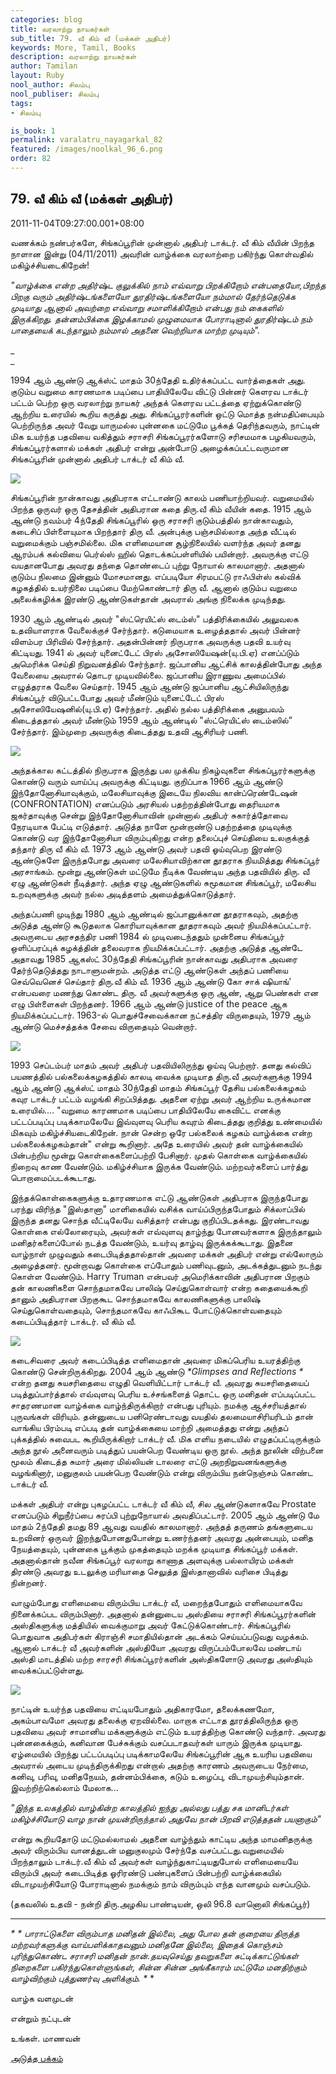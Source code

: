 ```yaml
---
categories: blog
title: வரலாற்று நாயகர்கள்
sub_title: 79. வீ கிம் வீ (மக்கள் அதிபர்)
keywords: More, Tamil, Books
description: வரலாற்று நாயகர்கள்
author: Tamilan
layout: Ruby
nool_author: சிலம்பு
nool_publiser: சிலம்பு
tags:
- சிலம்பு

is_book: 1
permalink: varalatru_nayagarkal_82
featured: /images/noolkal_96_6.png
order: 82
---
```



## 79. வீ கிம் வீ (மக்கள் அதிபர்)

2011-11-04T09:27:00.001+08:00

வணக்கம் நண்பர்களே, சிங்கப்பூரின் முன்னால் அதிபர் டாக்டர். வீ கிம் வீயின் பிறந்த நாளான இன்று (04/11/2011) அவரின் வாழ்க்கை வரலாற்றை பகிர்ந்து கொள்வதில் மகிழ்ச்சியடைகிறேன்!

_"வாழ்க்கை என்ற அதிர்ஷ்ட குலுக்கில் நாம் எவ்வாறு பிறக்கிறோம் என்பதையோ,பிறந்த பிறகு வரும் அதிர்ஷ்டங்களையோ துரதிர்ஷ்டங்களையோ நம்மால் தேர்ந்தெடுக்க முடியாது ஆனால் அவற்றை எவ்வாறு சமாளிக்கிறோம் என்பது நம் கைகளில் இருக்கிறது. தன்னம்பிக்கை இழக்காமல் முழுமையாக போராடினால் துரதிர்ஷ்டம் நம் பாதையைக் கடந்தாலும் நம்மால் அதனை வெற்றியாக மாற்ற முடியும்"._

_  
_

1994 ஆம் ஆண்டு ஆக்ஸ்ட் மாதம் 30ந்தேதி உதிர்க்கப்பட்ட வார்த்தைகள் அது. குடும்ப வறுமை காரணமாக படிப்பை பாதியிலேயே விட்டு பின்னர் கெளரவ டாக்டர் பட்டம் பெற்ற ஒரு வரலாற்று நாயகர் அந்தக் கெளரவ பட்டத்தை ஏற்றுக்கொண்டு ஆற்றிய உரையில் கூறிய கருத்து அது. சிங்கப்பூரர்களின் ஒட்டு மொத்த நன்மதிப்பையும் பெற்றிருந்த அவர் வேறு யாருமல்ல புன்னகை மட்டுமே பூக்கத் தெரிந்தவரும், நாட்டின் மிக உயர்ந்த பதவியை வகித்தும் சராசரி சிங்கப்பூரர்களோடு சரிசமமாக பழகியவரும், சிங்கப்பூரர்களால் மக்கள் அதிபர் என்று அன்போடு அழைக்கப்பட்டவருமான சிங்கப்பூரின் முன்னால் அதிபர் டாக்டர் வீ கிம் வீ.

![](http://2.bp.blogspot.com/-YPIOL24lQR4/TrMsIP1-oZI/AAAAAAAAA9A/wmaTT2Ql3os/s320/pic_wkw_home_quote.jpg)

சிங்கப்பூரின் நான்காவது அதிபராக எட்டாண்டு காலம் பணியாற்றியவர். வறுமையில் பிறந்த ஒருவர் ஒரு தேசத்தின் அதிபரான கதை திரு.வீ கிம் வீயின் கதை. 1915 ஆம் ஆண்டு நவம்பர் 4ந்தேதி சிங்கப்பூரில் ஒரு சராசரி குடும்பத்தில் நான்காவதும், கடைசிப் பிள்ளையுமாக பிறந்தார் திரு வீ. அன்புக்கு பஞ்சமில்லாத அந்த வீட்டில் வறுமைக்கும் பஞ்சமில்லை. மிக எளிமையான சூழ்நிலையில் வளர்ந்த அவர் தனது ஆரம்பக் கல்வியை பெர்ல்ஸ் ஹில் தொடக்கப்பள்ளியில் பயின்றார். அவருக்கு எட்டு வயதானபோது அவரது தந்தை தொண்டைப் புற்று நோயால் காலமானார். அதனால் குடும்ப நிலமை இன்னும் மோசமானது. எப்படியோ சிரமபட்டு ராஃபிள்ஸ் கல்விக் கழகத்தில் உயர்நிலை படிப்பை மேற்கொண்டார் திரு வீ. ஆனால் குடும்ப வறுமை அலைக்கழிக்க இரண்டு ஆண்டுகள்தான் அவரால் அங்கு நிலைக்க முடிந்தது.

1930 ஆம் ஆண்டில் அவர் "ஸ்ட்ரெயிட்ஸ் டைம்ஸ்" பத்திரிக்கையில் அலுவலக உதவியாளராக வேலைக்குச் சேர்ந்தார். கடுமையாக உழைத்ததால் அவர் பின்னர் விளம்பர பிரிவில் சேர்ந்தார். அதன்பின்னர் நிருபராக அவருக்கு பதவி உயர்வு கிட்டியது. 1941 ல் அவர் யுனைட்டேட் பிரஸ் அசோஸியேஷன்(யு.பி.ஏ) எனப்ப்டும் அமெரிக்க செய்தி நிறுவனத்தில் சேர்ந்தார். ஜப்பானிய ஆட்சிக் காலத்தின்போது அந்த வேலையை அவரால் தொடர முடியவில்லை. ஜப்பானிய இராணுவ அமைப்பில் எழுத்தராக வேலை செய்தார். 1945 ஆம் ஆண்டு ஜப்பானிய ஆட்சியிலிருந்து சிங்கப்பூர் விடுபட்டபோது அவர் மீண்டும் யுனைட்டேட் பிரஸ் அசோஸியேஷனில்(யு.பி.ஏ) சேர்ந்தார். அதில் நல்ல பத்திரிக்கை அனுபவம் கிடைத்ததால் அவர் மீண்டும் 1959 ஆம் ஆண்டில் "ஸ்ட்ரெயிட்ஸ் டைம்ஸில்” சேர்ந்தார். இம்முறை அவருக்கு கிடைத்தது உதவி ஆசிரியர் பணி.

![](http://1.bp.blogspot.com/-4oGKAMoxeDA/TrMsQUB7TrI/AAAAAAAAA9I/OU6UyXNXH9k/s1600/wee2.gif)

அந்தக்கால கட்டத்தில் நிருபராக இருந்து பல முக்கிய நிகழ்வுகளை சிங்கப்பூரர்களுக்கு கொண்டு வரும் வாய்ப்பு அவருக்கு கிட்டியது. குறிப்பாக 1966 ஆம் ஆண்டு இந்தோனோசியாவுக்கும், மலேசியாவுக்கு இடையே நிலவிய கான்ப்ரெண்டேஷன் (CONFRONTATION) எனப்படும் அரசியல் பதற்றத்தின்போது தைரியமாக ஜகர்தாவுக்கு சென்று இந்தோனோசியாவின் முன்னால் அதிபர் சுகார்த்தோவை நேரடியாக பேட்டி எடுத்தார். அடுத்த நாளே மூன்றாண்டு பதற்றத்தை முடிவுக்கு கொண்டு வர இந்தோனோசியா விரும்புகிறது என்ற தலைப்புச் செய்தியை உலகுக்குத் தந்தார் திரு வீ கிம் வீ. 1973 ஆம் ஆண்டு அவர் பதவி ஓய்வுபெற இரண்டு ஆண்டுகளே இருந்தபோது அவரை மலேசியாவிற்கான தூதராக நியமித்தது சிங்கப்பூர் அரசாங்கம். மூன்று ஆண்டுகள் மட்டுமே நீடிக்க வேண்டிய அந்த பதவியில் திரு. வீ ஏழு ஆண்டுகள் நீடித்தார். அந்த ஏழு ஆண்டுகளில் சுமூகமான சிங்கப்பூர், மலேசிய உறவுகளுக்கு அவர் நல்ல அடித்தளம் அமைத்துக்கொடுத்தார்.

அந்தப்பணி முடிந்து 1980 ஆம் ஆண்டில் ஜப்பானுக்கான தூதராகவும், அதற்கு அடுத்த ஆண்டு கூடுதலாக கொரியாவுக்கான தூதராகவும் அவர் நியமிக்கப்பட்டார். அவருடைய அரசதந்திர பணி 1984 ல் முடிவடைந்ததும் முன்னைய சிங்கப்பூர் ஒளிப்பரப்புக் கழக்த்தின் தலைவராக நியமிக்கப்பட்டார். அதற்கு அடுத்த ஆண்டே அதாவது 1985 ஆகஸ்ட் 30ந்தேதி சிங்கப்பூரின் நான்காவது அதிபராக அவரை தேர்ந்தெடுத்தது நாடாளுமன்றம். அடுத்த எட்டு ஆண்டுகள் அந்தப் பணியை செவ்வெனெச் செய்தார் திரு.வீ கிம் வீ. 1936 ஆம் ஆண்டு கோ சாக் ஷியாங்’ என்பவரை மணந்து கொண்ட திரு. வீ அவர்களுக்கு ஒரு ஆண், ஆறு பெண்கள் என எழு பிள்ளைகள் பிறந்தனர். 1966 ஆம் ஆண்டு justice of the peace ஆக நியமிக்கப்பட்டார். 1963-ல் பொதுச்சேவைக்கான நட்சத்திர விருதையும், 1979 ஆம் ஆண்டு மெச்சத்தக்க சேவை விருதையும் வென்றார்.

![](http://1.bp.blogspot.com/-QjxjKYrc4iU/TrMsndrA7_I/AAAAAAAAA9Y/RprTi5g53HA/s320/Mns14_SDPF-winners-.jpg)

1993 செப்டம்பர் மாதம் அவர் அதிபர் பதவியிலிருந்து ஓய்வு பெற்றார். தனது கல்விப் பயணத்தில் பல்கலைக்கழகத்தில் காலடி வைக்க முடியாத திரு.வீ அவர்களுக்கு 1994 ஆம் ஆண்டு ஆக்ஸ்ட் மாதம் 30ந்தேதி மாதம் சிங்கப்பூர் தேசிய பல்கலைக்கழகம் கவுர டாக்டர் பட்டம் வழங்கி சிறப்பித்தது. அதனை ஏற்று அவர் ஆற்றிய உருக்கமான உரையில்.... "வறுமை காரணமாக படிப்பை பாதியிலேயே கைவிட்ட எனக்கு பட்டப்படிப்பு படிக்காமலேயே இவ்வுளவு பெரிய கவுரம் கிடைத்தது குறித்து உண்மையில் மிகவும் மகிழ்ச்சியடைகிறேன். நான் சென்ற ஒரே பல்கலைக் கழகம் வாழ்க்கை என்ற பல்கலைக்கழகம்தான்" என்று கூறினார். அதே உரையில் அவர் தன் வாழ்க்கையில் பின்பற்றிய மூன்று கொள்கைகளைப்பற்றி பேசினார். முதல் கொள்கை வாழ்க்கையில் நிறைவு காண வேண்டும். மகிழ்ச்சியாக இருக்க வேண்டும். மற்றவர்களைப் பார்த்து பொறாமைப்படக்கூடாது.

இந்தக்கொள்கைகளுக்கு உதாரணமாக எட்டு ஆண்டுகள் அதிபராக இருந்தபோது பரந்து விரிந்த "இஸ்தானா" மாளிகையில் வசிக்க வாய்ப்பிருந்தபோதும் சிக்லாப்பில் இருந்த தனது சொந்த வீட்டிலேயே வசித்தார் என்பது குறிப்பிடதக்கது. இரண்டாவது கொள்கை எல்லோரையும், அவர்கள் எவ்வுளவு தாழ்ந்து போனவர்களாக இருந்தாலும் மனிதர்களைப்போல் நடத்த வேண்டும், உயர்வு தாழ்வு இருக்கக்கூடாது. இதனை வாழ்நாள் முழுவதும் கடைபிடித்ததால்தான் அவரை மக்கள் அதிபர் என்று எல்லோரும் அழைத்தனர். மூன்றாவது கொள்கை எப்போதும் பணிவுடனும், அடக்கத்துடனும் நடந்து கொள்ள வேண்டும். Harry Truman என்பவர் அமெரிக்காவின் அதிபரான பிறகும் தன் காலணிகளை சொந்தமாகவே பாலிஷ் செய்துகொள்வார் என்ற கதையைக்கூறி தானும் அதிபரான பிறகுகூட சொந்தமாகவே காலணிகளுக்கு பாலிஷ் செய்துகொள்வதையும், சொந்தமாகவே காஃபிகூட போட்டுக்கொள்வதையும் கடைப்பிடித்தார் டாக்டர். வீ கிம் வீ.

![](http://3.bp.blogspot.com/-SLAc8FUkH1g/TrMs7fWt5yI/AAAAAAAAA9g/LyRvhF3oi54/s1600/522289695_42f3daa79a.jpg)

கடைசிவரை அவர் கடைப்பிடித்த எளிமைதான் அவரை மிகப்பெரிய உயரத்திற்கு கொண்டு சென்றிருக்கிறது. 2004 ஆம் ஆண்டு _*Glimpses and Reflections *_ என்ற தனது சுயசரிதையை எழுதி வெளியிட்டார் டாக்டர் வீ. அவரது சுயசரிதையைப் படித்துப்பார்த்தால் எவ்வுளவு பெரிய உச்சங்களைத் தொட்ட ஒரு மனிதன் எப்படிப்பட்ட சாதரணமான வாழ்க்கை வாழ்ந்திருக்கிறார் என்பது புரியும். நமக்கு ஆச்சரியத்தால் புருவங்கள் விரியும். தன்னுடைய பனிரெண்டாவது வயதில் தலமையாசிரியரிடம் தான் வாங்கிய பிரம்படி எப்படி தன் வாழ்க்கையை மாற்றி அமைத்தது என்று அந்தப் புக்கத்தில் சுவைபட கூறியிருக்கிறார் டாக்டர் வீ. மிக எளிய நடையில் எழுதப்பட்டிருக்கும் அந்த நூல் அனைவரும் படித்துப் பயன்பெற வேண்டிய ஒரு நூல். அந்த நூலின் விற்பனை மூலம் கிடைத்த சுமார் அரை மில்லியன் டாலரை எட்டு அறநிறுவனங்களுக்கு வழங்கினார், மனுகுலம் பயன்பெற வேண்டும் என்று விரும்பிய நன்நெஞ்சம் கொண்ட டாக்டர் வீ.

மக்கள் அதிபர் என்று புகழப்பட்ட டாக்டர் வீ கிம் வீ, சில ஆண்டுகளாகவே Prostate எனப்படும் சிறுநீர்ப்பை சுரப்பி புற்றுநோயால் அவதிப்பட்டார். 2005 ஆம் ஆண்டு மே மாதம் 2ந்தேதி தமது 89 ஆவது வயதில் காலமானார். அந்தத் தருணம் தங்களுடைய உறவினர் ஒருவர் இறந்துபோனதுபோன்று உணர்ந்தனர் அவரது அன்பையும், மனித நேயத்தையும், புன்னகை பூக்கும் முகத்தையும் மறக்க முடியாத சிங்கப்பூர் மக்கள். அதனால்தான் நவீன சிங்கப்பூர் வரலாறு காணாத அளவுக்கு பல்லாயிரம் மக்கள் திரண்டு அவரது உடலுக்கு மரியாதை செலுத்த இஸ்தானாவில் வரிசை பிடித்து நின்றனர்.

வாழும்போது எளிமையை விரும்பிய டாக்டர் வீ, மறைந்தபோதும் எளிமையாகவே நினைக்கப்பட விரும்பினார். அதனால் தன்னுடைய அஸ்தியை சராசரி சிங்கப்பூரர்களின் அஸ்திகளுக்கு மத்தியில் வைக்குமாறு அவர் கேட்டுக்கொண்டார். சிங்கப்பூரில் பொதுவாக அதிபர்கள் கிராஞ்சி சமாதியில்தான் அடக்கம் செய்யப்படுவது வழக்கம். ஆனால் டாக்டர் வீ அவர்களின் அஸ்தியோ அவரது விருப்பம்போலவே மண்டாய் அஸ்தி மாடத்தில் மற்ற சாரசரி சிங்கப்பூரர்களின் அஸ்திகளோடு அவரது அஸ்தியும் வைக்கப்பட்டுள்ளது.

![](http://1.bp.blogspot.com/-parckPK7bPQ/TrMshgUvlyI/AAAAAAAAA9Q/F6MXd8ohJrk/s1600/28d7196c49864890512b09381a2e8b13_1M.png)

நாட்டின் உயர்ந்த பதவியை எட்டியபோதும் அதிகாரமோ, தலைக்கணமோ, அகம்பாவமோ அவரது தலைக்கு ஏறவில்லை. மாறாக எட்டாத தூரத்திலிருந்த ஒரு பதவியை அவர் சாமானிய மக்களுக்கும் எட்டும் உயரத்திற்கு கொண்டு வந்தார். அவரது புன்னகைக்கும், கனிவான பேச்சுக்கும் வசப்படாதவர்கள் யாரும் இருக்க முடியாது. ஏழ்மையில் பிறந்து பட்டப்படிப்பு படிக்காமலேயே சிங்கப்பூரின் ஆக உயரிய பதவியை அவரால் அடைய முடிந்திருக்கிறது என்றால் அதற்கு காரணம் அவருடைய நேர்மை, கனிவு, பரிவு, மனிதநேயம், தன்னம்பிக்கை, கடும் உழைப்பு, விடாமுயற்சியும்தான். இவற்றிற்கெல்லாம் மேலாக...

_"இந்த உலகத்தில் வாழ்கின்ற காலத்தில் ஐந்து அல்லது பத்து சக மானிடர்கள் மகிழ்ச்சியோடு வாழ நான் முயன்றிருந்தால் அதுவே நான் பிறவி எடுத்ததன் பயனாகும்"_

என்று கூறியதோடு மட்டுமல்லாமல் அதனை வாழ்ந்தும் காட்டிய அந்த மாமனிதருக்கு அவர் விரும்பிய வானத்துடன் மனுகுலமும் சேர்ந்தே வசப்பட்டது.வறுமையில் பிறந்தாலும் டாக்டர்.வீ கிம் வீ அவர்கள் வாழ்ந்துகாட்டியதுபோல் எளிமையையே விரும்பி அவர் கடைபிடித்த ஓரிரண்டு பண்புகளைப் பின்பற்றி வாழ்க்கையில் விடாமுயற்சியோடு போராடினால் நமக்கும் நாம் விரும்பும் எந்த வானமும் வசப்படும்.

(தகவலில் உதவி - நன்றி திரு.அழகிய பாண்டியன், ஒலி 96.8 வானொலி சிங்கப்பூர்)

* * *

_* *_ _பாராட்டுகளை விரும்பாத மனிதன் இல்லை, அது போல தன் குறையை திருத்த மற்றவர்களுக்கு வாய்பளிக்காதவனும் மனிதனே இல்லை, இதைக் கொஞ்சம் புரிந்துகொண்ட சராசரி மனிதன் நான்.தயவுசெய்து தவறுகளை சுட்டிக்காட்டுங்கள் நிறைகளை பகிர்ந்துகொள்ளுங்கள், சின்ன சின்ன அங்கீகாரம் மட்டுமே மனதிற்கும் வாழ்விற்கும் புத்துணர்வு அளிக்கும்._ _*_ *

வாழ்க வளமுடன்

என்றும் நட்புடன்

உங்கள். மாணவன்

[அடுத்த பக்கம்](varalatru_nayagarkal_83)